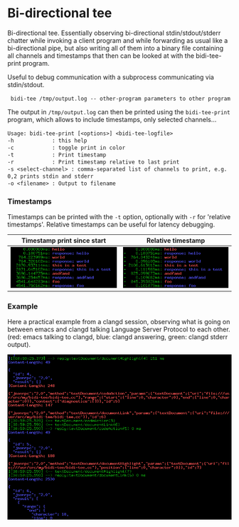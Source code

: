 Bi-directional tee
==================

Bi-directional tee. Essentially observing bi-directional stdin/stdout/stderr
chatter while invoking a client program and while forwarding as usual like
a bi-directional pipe, but also writing all of them into a binary file
containing all channels and timestamps that then can be looked at with the
bidi-tee-print program.

Useful to debug communication with a subprocess communicating via stdin/stdout.

```
 bidi-tee /tmp/output.log -- other-program parameters to other program
```

The output in `/tmp/output.log` can then be printed using the `bidi-tee-print`
program, which allows to include timestamps, only selected channels...


```
Usage: bidi-tee-print [<options>] <bidi-tee-logfile>
-h            : this help
-c            : toggle print in color
-t            : Print timestamp
-r            : Print timestamp relative to last print
-s <select-channel> : comma-separated list of channels to print, e.g. 0,2 prints stdin and stderr
-o <filename> : Output to filename
```

### Timestamps
Timestamps can be printed with the `-t` option, optionally with `-r` for
'relative timestamps'. Relative timestamps can be useful for latency debugging.

Timestamp print since start    | Relative timestamp
-------------------------------|------------------------------
![](img/absolute-time.png)     |![](img/relative-time.png)


### Example

Here a practical example from a clangd session, observing what is going on
between emacs and clangd talking Language Server Protocol to each other.
(red: emacs talking to clangd, blue: clangd answering,
green: clangd stderr output).

![](./img/bidi-tee.png)
